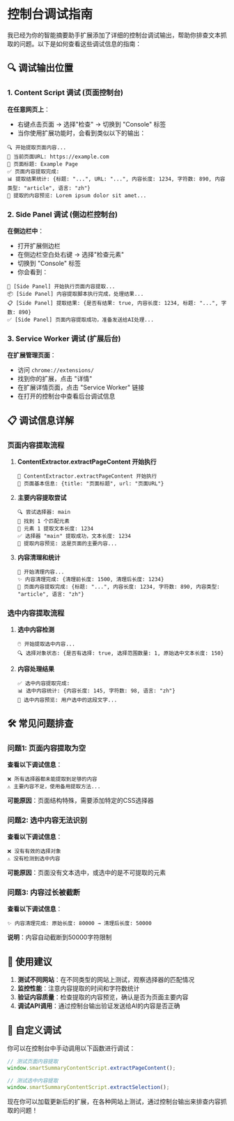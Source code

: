 # 控制台调试指南

我已经为你的智能摘要助手扩展添加了详细的控制台调试输出，帮助你排查文本抓取的问题。以下是如何查看这些调试信息的指南：

## 🔍 调试输出位置

### 1. Content Script 调试 (页面控制台)
**在任意网页上**：
- 右键点击页面 → 选择"检查" → 切换到 "Console" 标签
- 当你使用扩展功能时，会看到类似以下的输出：

```
🔍 开始提取页面内容...
📍 当前页面URL: https://example.com
📄 页面标题: Example Page
✅ 页面内容提取完成:
📊 提取结果统计: {标题: "...", URL: "...", 内容长度: 1234, 字符数: 890, 内容类型: "article", 语言: "zh"}
📝 提取的内容预览: Lorem ipsum dolor sit amet...
```

### 2. Side Panel 调试 (侧边栏控制台)
**在侧边栏中**：
- 打开扩展侧边栏
- 在侧边栏空白处右键 → 选择"检查元素"
- 切换到 "Console" 标签
- 你会看到：

```
🚀 [Side Panel] 开始执行页面内容提取...
📦 [Side Panel] 内容提取脚本执行完成，处理结果...
📋 [Side Panel] 提取结果: {是否有结果: true, 内容长度: 1234, 标题: "...", 字数: 890}
✅ [Side Panel] 页面内容提取成功，准备发送给AI处理...
```

### 3. Service Worker 调试 (扩展后台)
**在扩展管理页面**：
- 访问 `chrome://extensions/`
- 找到你的扩展，点击 "详情"
- 在扩展详情页面，点击 "Service Worker" 链接
- 在打开的控制台中查看后台调试信息

## 📋 调试信息详解

### 页面内容提取流程

1. **ContentExtractor.extractPageContent 开始执行**
   ```
   🚀 ContentExtractor.extractPageContent 开始执行
   📄 页面基本信息: {title: "页面标题", url: "页面URL"}
   ```

2. **主要内容提取尝试**
   ```
   🔍 尝试选择器: main
   📍 找到 1 个匹配元素
   📄 元素 1 提取文本长度: 1234
   ✅ 选择器 "main" 提取成功，文本长度: 1234
   📝 提取内容预览: 这是页面的主要内容...
   ```

3. **内容清理和统计**
   ```
   🧹 开始清理内容...
   ✨ 内容清理完成: {清理前长度: 1500, 清理后长度: 1234}
   🎉 页面内容提取完成: {标题: "...", 内容长度: 1234, 字符数: 890, 内容类型: "article", 语言: "zh"}
   ```

### 选中内容提取流程

1. **选中内容检测**
   ```
   🖱️ 开始提取选中内容...
   🔍 选择对象状态: {是否有选择: true, 选择范围数量: 1, 原始选中文本长度: 150}
   ```

2. **内容处理结果**
   ```
   ✅ 选中内容提取完成:
   📊 选中内容统计: {内容长度: 145, 字符数: 98, 语言: "zh"}
   📝 选中内容预览: 用户选中的这段文字...
   ```

## 🛠️ 常见问题排查

### 问题1: 页面内容提取为空
**查看以下调试信息**：
```
❌ 所有选择器都未能提取到足够的内容
⚠️ 主要内容不足，使用备用提取方法...
```
**可能原因**：页面结构特殊，需要添加特定的CSS选择器

### 问题2: 选中内容无法识别
**查看以下调试信息**：
```
❌ 没有有效的选择对象
⚠️ 没有检测到选中内容
```
**可能原因**：页面没有文本选中，或选中的是不可提取的元素

### 问题3: 内容过长被截断
**查看以下调试信息**：
```
✨ 内容清理完成: 原始长度: 80000 → 清理后长度: 50000
```
**说明**：内容自动截断到50000字符限制

## 🎯 使用建议

1. **测试不同网站**：在不同类型的网站上测试，观察选择器的匹配情况
2. **监控性能**：注意内容提取的时间和字符数统计
3. **验证内容质量**：检查提取的内容预览，确认是否为页面主要内容
4. **调试API调用**：通过控制台输出验证发送给AI的内容是否正确

## 🔧 自定义调试

你可以在控制台中手动调用以下函数进行调试：
```javascript
// 测试页面内容提取
window.smartSummaryContentScript.extractPageContent();

// 测试选中内容提取  
window.smartSummaryContentScript.extractSelection();
```

现在你可以加载更新后的扩展，在各种网站上测试，通过控制台输出来排查内容抓取的问题！